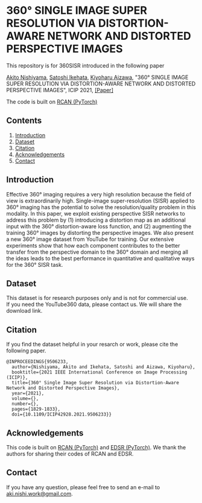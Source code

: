 # 360° SINGLE IMAGE SUPER RESOLUTION VIA DISTORTION-AWARE NETWORK AND DISTORTED PERSPECTIVE IMAGES
This repository is for 360SISR introduced in the following paper

[Akito Nishiyama](https://github.com/Anishishi), [Satoshi Ikehata](https://satoshi-ikehata.github.io/), [Kiyoharu Aizawa](https://www.hal.t.u-tokyo.ac.jp/~aizawa/), "360° SINGLE IMAGE SUPER RESOLUTION VIA DISTORTION-AWARE NETWORK AND DISTORTED PERSPECTIVE IMAGES", ICIP 2021, [[Paper]](https://ieeexplore.ieee.org/document/9506233) 

The code is built on [RCAN (PyTorch)](https://github.com/yulunzhang/RCAN)

## Contents
1. [Introduction](#Introduction)
2. [Dataset](#Dataset)
3. [Citation](#Citation)
4. [Acknowledgements](#Acknowledgements)
5. [Contact](#Contact)

## Introduction
Effective 360° imaging requires a very high resolution because the field of view is extraordinarily high. Single-image super-resolution (SISR) applied to 360° imaging has the potential to solve the resolution/quality problem in this modality. In this paper, we exploit existing perspective SISR networks to address this problem by (1) introducing a distortion map as an additional input with the 360° distortion-aware loss function, and (2) augmenting the training 360° images by distorting the perspective images. We also present a new 360° image dataset from YouTube for training. Our extensive experiments show that how each component contributes to the better transfer from the perspective domain to the 360° domain and merging all the ideas leads to the best performance in quantitative and qualitative ways for the 360° SISR task.

## Dataset
This dataset is for research purposes only and is not for commercial use.  
If you need the YouTube360 data, please contact us. We will share the download link.

## Citation
If you find the dataset helpful in your resarch or work, please cite the following paper.
```
@INPROCEEDINGS{9506233,
  author={Nishiyama, Akito and Ikehata, Satoshi and Aizawa, Kiyoharu},
  booktitle={2021 IEEE International Conference on Image Processing (ICIP)}, 
  title={360° Single Image Super Resolution via Distortion-Aware Network and Distorted Perspective Images}, 
  year={2021},
  volume={},
  number={},
  pages={1829-1833},
  doi={10.1109/ICIP42928.2021.9506233}}
```

## Acknowledgements
This code is built on [RCAN (PyTorch)](https://github.com/yulunzhang/RCAN) and [EDSR (PyTorch)](https://github.com/thstkdgus35/EDSR-PyTorch). We thank the authors for sharing their codes of RCAN and EDSR.


## Contact
If you have any question, please feel free to send an e-mail to aki.nishi.work@gmail.com.